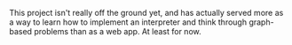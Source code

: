 This project isn't really off the ground yet, and has actually served more as a way to learn how to implement an interpreter and think through graph-based problems than as a web app. At least for now.
